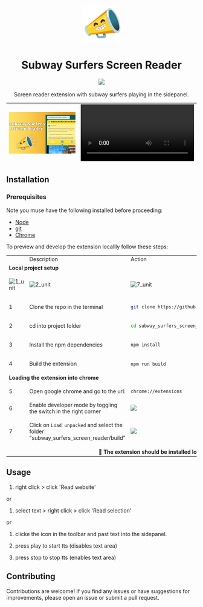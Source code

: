 <p align="center"><a target="_blank" href="https://chromewebstore.google.com/detail/scroll-minimap-for-chatgp/apekbedjllgmacohbcckgipfhjddehkf"><img src="./src/assets/genz-screenreader-logo.png" height=100 ></a></p>
<h1 align="center"> Subway Surfers Screen Reader </h1>
<p align="center"><a target="_blank" href="https://chromewebstore.google.com/detail/subway-surfers-screen-rea/jcijfneifjnhbgahlokgkmpcnocgpegd"><img src="https://img.shields.io/badge/Chrome%20Web%20Store-4285F4?logo=chromewebstore&logoColor=fff&style=for-the-badge" /></a></p>
<p align="center">Screen reader extension with subway surfers playing in the sidepanel.</p>


[![unnamed](./thumbnail.png)](https://chromewebstore.google.com/detail/subway-surfers-screen-rea/jcijfneifjnhbgahlokgkmpcnocgpegd) | <video src="https://github.com/user-attachments/assets/7fca8c54-1b72-43c0-af0a-71233902a4f7.mp4" />
-|-

## Installation

### Prerequisites
Note you muse have the following installed before proceeding:
* [Node](https://nodejs.org/en)
* [git](https://git-scm.com/downloads)
* [Chrome](https://www.google.com/chrome/)

To preview and develop the extension locallly follow these steps:

<table width="100%">

<tr>
<td width="2%">  </td> <td width="28%"> Description </td> <td width="70%" > Action</td>
</tr>
<tr>
<td colspan="3" > <b>Local project setup</b></td>
</tr>
<tr>
<td>
    
![1_unit](https://github.com/user-attachments/assets/81cbf61f-4d9a-44e4-b2c7-4320fef4c679)
    
</td>
<td>
    
![2_unit](https://github.com/user-attachments/assets/7a6aef17-2bea-4b99-baa4-150a5ec745f3)
    
</td>
<td>
    
![7_unit](https://github.com/user-attachments/assets/be820119-c1eb-4017-8635-becd1956344b)
    
</td>
</tr>
<tr>
<td> 1 </td>
<td>Clone the repo in the terminal</td>
<td>
    
```bash
git clone https://github.com/Aebel-Shajan/subway_surfers_screen_reader.git
```

</td>
</tr>
<tr>
<td> 2 </td>
<td> cd into project folder</td>
<td>
    
```bash
cd subway_surfers_screen_reader
```

</td>
</tr>
<tr>
<td> 3 </td>
<td> Install the npm dependencies </td>
<td>

```bash
npm install
```
    
</td>
</tr>
<tr>
<td> 4 </td>
<td> Build the extension </td>
<td>

```bash
npm run build
```

</td>
</tr>
<tr>
<td colspan="3" > <b>Loading the extension into chrome</b></td>
</tr>
<tr>
<td> 5 </td>
<td> Open google chrome and go to the url: </td>
<td>

```bash
chrome://extensions
```
</td>
</tr>
<tr>
<td> 6 </td>
<td> Enable developer mode by toggling the switch in the right corner</td>
<td><img src="https://github.com/user-attachments/assets/1bb92d7c-39fc-4cf5-af4e-22f9636375d6"></td>
</tr>
<tr>
<td> 7 </td>
<td > 
    
Click on `Load unpacked` and select the folder "subway_surfers_screen_reader/build"

</td>
<td><img width="100%" src="https://github.com/user-attachments/assets/214a789a-1352-474d-98f7-17c4cd5439dd"></img></td>
</tr>
<tr><td colspan="3" align="center"><b>🎉 The extension should be installed locally in chrome 🎉</b></td></tr>
</table>

## Usage

1. right click > click 'Read website'

or

1. select text > right click > click 'Read selection'

or

1. clicke the icon in the toolbar and past text into the sidepanel.

2. press play to start tts (disables text area)
3. press stop to stop tts (enables text area)

## Contributing

Contributions are welcome! If you find any issues or have suggestions for improvements, please open an issue or submit a pull request.

